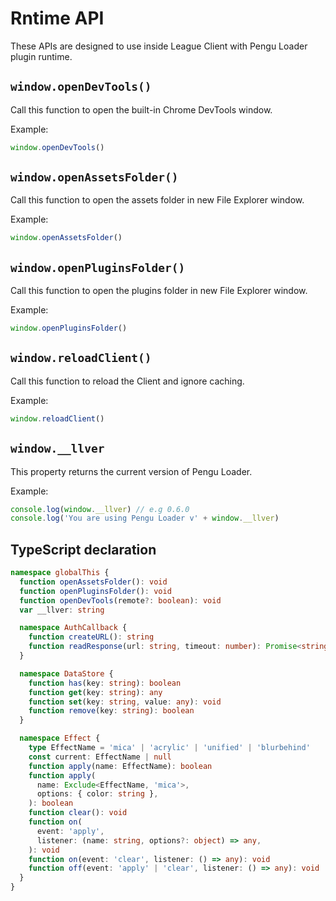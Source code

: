 # Rntime API

These APIs are designed to use inside League Client with Pengu Loader plugin
runtime.

## `window.openDevTools()`

<Badge type="tip" text="since v0.3" />

Call this function to open the built-in Chrome DevTools window.

Example:

```js
window.openDevTools()
```

## `window.openAssetsFolder()`

<Badge type="tip" text="since v1.0" />

Call this function to open the assets folder in new File Explorer window.

Example:

```js
window.openAssetsFolder()
```

## `window.openPluginsFolder()`

<Badge type="tip" text="since v1.0" />

Call this function to open the plugins folder in new File Explorer window.

Example:

```js
window.openPluginsFolder()
```

<Badge type="tip" text="since v1.0.4" />

## `window.reloadClient()`

Call this function to reload the Client and ignore caching.

Example:

```js
window.reloadClient()
```

## `window.__llver`

<Badge type="tip" text="since v0.6" />

This property returns the current version of Pengu Loader.

Example:

```js
console.log(window.__llver) // e.g 0.6.0
console.log('You are using Pengu Loader v' + window.__llver)
```

## TypeScript declaration

```ts
namespace globalThis {
  function openAssetsFolder(): void
  function openPluginsFolder(): void
  function openDevTools(remote?: boolean): void
  var __llver: string

  namespace AuthCallback {
    function createURL(): string
    function readResponse(url: string, timeout: number): Promise<string | null>
  }

  namespace DataStore {
    function has(key: string): boolean
    function get(key: string): any
    function set(key: string, value: any): void
    function remove(key: string): boolean
  }

  namespace Effect {
    type EffectName = 'mica' | 'acrylic' | 'unified' | 'blurbehind'
    const current: EffectName | null
    function apply(name: EffectName): boolean
    function apply(
      name: Exclude<EffectName, 'mica'>,
      options: { color: string },
    ): boolean
    function clear(): void
    function on(
      event: 'apply',
      listener: (name: string, options?: object) => any,
    ): void
    function on(event: 'clear', listener: () => any): void
    function off(event: 'apply' | 'clear', listener: () => any): void
  }
}
```
